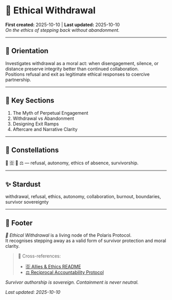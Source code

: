 # 🚷 Ethical Withdrawal  
**First created:** 2025-10-10 | **Last updated:** 2025-10-10  
*On the ethics of stepping back without abandonment.*

---

## 🧭 Orientation  
Investigates withdrawal as a moral act: when disengagement, silence, or distance preserve integrity better than continued collaboration.  
Positions refusal and exit as legitimate ethical responses to coercive partnership.

---

## 📑 Key Sections  
1. The Myth of Perpetual Engagement  
2. Withdrawal vs Abandonment  
3. Designing Exit Ramps  
4. Aftercare and Narrative Clarity  

---

## 🌌 Constellations  
🚷 🈴 🧩 ⚖️ — refusal, autonomy, ethics of absence, survivorship.

---

## ✨ Stardust  
withdrawal, refusal, ethics, autonomy, collaboration, burnout, boundaries, survivor sovereignty

---

## 🏮 Footer  
*🚷 Ethical Withdrawal* is a living node of the Polaris Protocol.  
It recognises stepping away as a valid form of survivor protection and moral clarity.

> 📡 Cross-references:  
> - [🈴 Allies & Ethics README](./README.md)  
> - [⚖️ Reciprocal Accountability Protocol](./⚖️_reciprocal_accountability_protocol.md)  

*Survivor authorship is sovereign. Containment is never neutral.*  

_Last updated: 2025-10-10_

